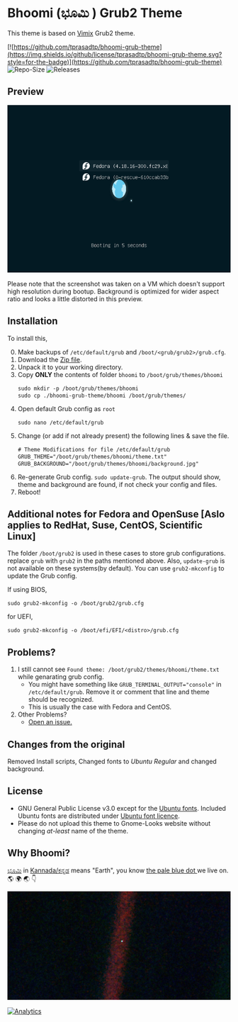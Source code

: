# Bhoomi (ಭೂಮಿ ) Grub2 Theme

This theme is based on [Vimix](https://github.com/vinceliuice/grub2-themes/tree/master/grub-theme-vimix) Grub2 theme.

[![https://github.com/tprasadtp/bhoomi-grub-theme](https://img.shields.io/github/license/tprasadtp/bhoomi-grub-theme.svg?style=for-the-badge)](https://github.com/tprasadtp/bhoomi-grub-theme)
![Repo-Size](https://img.shields.io/github/repo-size/tprasadtp/bhoomi-grub-theme.svg?style=for-the-badge)
![Releases](https://img.shields.io/github/tag-pre/tprasadtp/bhoomi-grub-theme.svg?style=for-the-badge&label=Release)

## Preview

![Screenshot](./screenshots/bhoomi-grub.png)

Please note that the screenshot was taken on a VM which doesn't support high resolution during bootup.
Background is optimized for wider aspect ratio and looks a little distorted in this preview.

## Installation

To install this,

0. Make backups of `/etc/default/grub` and `/boot/<grub/grub2>/grub.cfg`.
1. Download the [Zip file](https://github.com/tprasadtp/bhoomi-grub-theme/archive/master.zip).
2. Unpack it to your working directory.
3. Copy **ONLY** the contents of folder `bhoomi` to `/boot/grub/themes/bhoomi`
    ```console
    sudo mkdir -p /boot/grub/themes/bhoomi
    sudo cp ./bhoomi-grub-theme/bhoomi /boot/grub/themes/
    ```
4. Open default Grub config as `root`
    ```console
    sudo nano /etc/default/grub
    ```
5. Change (or add if not already present) the following lines & save the file.
    ```console
    # Theme Modifications for file /etc/default/grub
    GRUB_THEME="/boot/grub/themes/bhoomi/theme.txt"
    GRUB_BACKGROUND="/boot/grub/themes/bhoomi/background.jpg"
    ```
6. Re-generate Grub config. `sudo update-grub`. The output should show, theme and background are found, if not check your config and files.
7. Reboot!

## Additional notes for Fedora and OpenSuse [Aslo applies to RedHat, Suse, CentOS, Scientific Linux]

The folder `/boot/grub2` is used in these cases to store grub configurations. replace `grub` with `grub2` in the paths mentioned above.
Also, `update-grub` is not available on these systems(by default). You can use `grub2-mkconfig` to update the Grub config.

If using BIOS,
```console
sudo grub2-mkconfig -o /boot/grub2/grub.cfg
```

for UEFI,
```console
sudo grub2-mkconfig -o /boot/efi/EFI/<distro>/grub.cfg
```

## Problems?

1. I still cannot see `Found theme: /boot/grub2/themes/bhoomi/theme.txt` while genarating grub config.
    - You might have something like `GRUB_TERMINAL_OUTPUT="console"` in `/etc/default/grub`. Remove it or comment that line and theme should be recognized.
    - This is usually the case with Fedora and CentOS.
2. Other Problems?
    - [Open an issue.](https://github.com/tprasadtp/bhoomi-grub-theme/issues/new)

## Changes from the original

Removed Install scripts, Changed fonts to _Ubuntu Regular_ and changed background.

## License

- GNU General Public License v3.0 except for the [Ubuntu fonts](https://github.com/tprasadtp/bhoomi-grub-theme/blob/master/bhoomi/ubuntu-regular-16.pf12). Included Ubuntu fonts are distributed under [Ubuntu font licence](https://assets.ubuntu.com/v1/81e5605d-ubuntu-font-licence-1.0.txt).
- Please do not upload this theme to Gnome-Looks website without changing _at-least_ name of the theme.

## Why Bhoomi?

[ಭೂಮಿ](https://kn.wikipedia.org/wiki/%E0%B2%AD%E0%B3%82%E0%B2%AE%E0%B2%BF) in [Kannada/ಕನ್ನಡ](https://en.wikipedia.org/wiki/Kannada) means "Earth", you know [the pale blue dot ](https://en.wikipedia.org/wiki/Pale_Blue_Dot) we live on. :earth_americas: :earth_africa: :earth_asia: :point_down:

[![Pale-Blue-Dot](./screenshots/pale-blue-dot.jpg)](https://en.wikipedia.org/wiki/Family_Portrait_(Voyager))


[![Analytics](https://ga-beacon.prasadt.com/UA-101760811-3/github/prasadt?flat&useReferer)](https://prasadt.com/google-analytics-beacon)
